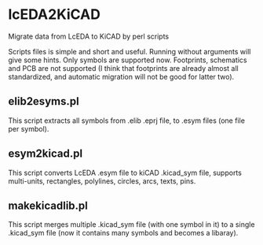# lcEDA2KiCAD
Migrate data from LcEDA to KiCAD by perl scripts

Scripts files is simple and short and useful. 
Running without arguments will give some hints.
Only symbols are supported now. Footprints, schematics and PCB are not supported (I think that footprints are already almost all standardized, and automatic migration will not be good for latter two). 

## elib2esyms.pl
This script extracts all symbols from .elib .eprj file, to .esym files (one file per symbol).

## esym2kicad.pl
This script converts LcEDA .esym file to kiCAD .kicad_sym file, supports multi-units, rectangles, polylines, circles, arcs, texts, pins.

## makekicadlib.pl
This script merges multiple .kicad_sym file (with one symbol in it) to a single .kicad_sym file (now it contains many symbols and becomes a libaray).


